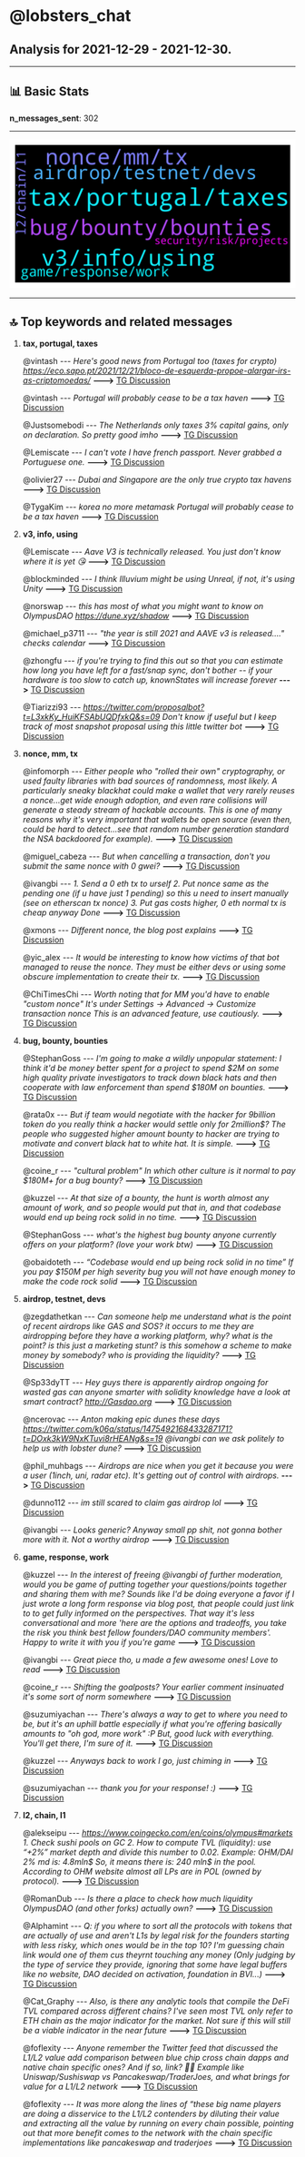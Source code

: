 # **@lobsters_chat**
 ## Analysis for **2021-12-29** - **2021-12-30**.

---

## 📊 **Basic Stats**

**n_messages_sent**: 302

---
![wordcloud](lobsters_chat_1Days_wordcloud.png)

---


## 🔝 **Top keywords and related messages**

1. **tax, portugal, taxes**

    @vintash --- *Here's good news from Portugal too (taxes for crypto) https://eco.sapo.pt/2021/12/21/bloco-de-esquerda-propoe-alargar-irs-as-criptomoedas/* **--->** [TG Discussion](https://t.me/lobsters_chat/311354)

    @vintash --- *Portugal will probably cease to be a tax haven* **--->** [TG Discussion](https://t.me/lobsters_chat/311360)

    @Justsomebodi --- *The Netherlands only taxes 3% capital gains, only on declaration. So pretty good imho* **--->** [TG Discussion](https://t.me/lobsters_chat/311387)

    @Lemiscate --- *I can't vote I have french passport. Never grabbed a Portuguese one.* **--->** [TG Discussion](https://t.me/lobsters_chat/311456)

    @olivier27 --- *Dubai and Singapore are the only true crypto tax havens* **--->** [TG Discussion](https://t.me/lobsters_chat/311382)

    @TygaKim --- *korea no more metamask Portugal will probably cease to be a tax haven* **--->** [TG Discussion](https://t.me/lobsters_chat/311378)

2. **v3, info, using**

    @Lemiscate --- *Aave V3 is technically released. You just don't know where it is yet 😘* **--->** [TG Discussion](https://t.me/lobsters_chat/311458)

    @blockminded --- *I think Illuvium might be using Unreal, if not, it's using Unity* **--->** [TG Discussion](https://t.me/lobsters_chat/311189)

    @norswap --- *this has most of what you might  want to know on OlympusDAO https://dune.xyz/shadow* **--->** [TG Discussion](https://t.me/lobsters_chat/311488)

    @michael_p3711 --- *"the year is still 2021 and AAVE v3 is released...."   *checks calendar** **--->** [TG Discussion](https://t.me/lobsters_chat/311457)

    @zhongfu --- *if you're trying to find this out so that you can estimate how long you have left for a fast/snap sync, don't bother -- if your hardware is too slow to catch up, knownStates will increase forever* **--->** [TG Discussion](https://t.me/lobsters_chat/311224)

    @Tiarizzi93 --- *https://twitter.com/proposalbot?t=L3xkKy_HuiKFSAbUQDfxkQ&s=09  Don't know if useful but I keep track of most snapshot proposal using this little twitter bot* **--->** [TG Discussion](https://t.me/lobsters_chat/311599)

3. **nonce, mm, tx**

    @infomorph --- *Either people who "rolled their own" cryptography, or used faulty libraries with bad sources of randomness, most likely. A particularly sneaky blackhat could make a wallet that _very rarely_ reuses a nonce...get wide enough adoption, and even rare collisions will generate a steady stream of hackable accounts. This is one of many reasons why it's very important that wallets be open source (even then, could be hard to detect...see that random number generation standard the NSA backdoored for example).* **--->** [TG Discussion](https://t.me/lobsters_chat/311242)

    @miguel_cabeza --- *But when cancelling a transaction, don't you submit the same nonce with 0 gwei?* **--->** [TG Discussion](https://t.me/lobsters_chat/311222)

    @ivangbi --- *1. Send a 0 eth tx to urself 2. Put nonce same as the pending one (if u have just 1 pending) so this u need to insert manually (see on etherscan tx nonce) 3. Put gas costs higher, 0 eth normal tx is cheap anyway   Done* **--->** [TG Discussion](https://t.me/lobsters_chat/311306)

    @xmons --- *Different nonce, the blog post explains* **--->** [TG Discussion](https://t.me/lobsters_chat/311225)

    @yic_alex --- *It would be interesting to know how victims of that bot managed to reuse the nonce. They must be either devs or using some obscure implementation to create their tx.* **--->** [TG Discussion](https://t.me/lobsters_chat/311221)

    @ChiTimesChi --- *Worth noting that for MM you'd have to enable "custom nonce" It's under Settings -> Advanced -> Customize transaction nonce  This is an advanced feature, use cautiously.* **--->** [TG Discussion](https://t.me/lobsters_chat/311311)

4. **bug, bounty, bounties**

    @StephanGoss --- *I'm going to make a wildly unpopular statement: I think it'd be money better spent for a project to spend $2M on some high quality private investigators to track down black hats and then cooperate with law enforcement than spend $180M on bounties.* **--->** [TG Discussion](https://t.me/lobsters_chat/311529)

    @rata0x --- *But if team would negotiate with the hacker for 9billion token do you really think a hacker would settle only for 2million$? The people who suggested higher amount  bounty to hacker are trying to motivate and convert black hat to white hat. It is simple.* **--->** [TG Discussion](https://t.me/lobsters_chat/311512)

    @coine_r --- *"cultural problem"  In which other culture is it normal to pay $180M+ for a bug bounty?* **--->** [TG Discussion](https://t.me/lobsters_chat/311503)

    @kuzzel --- *At that size of a bounty, the hunt is worth almost any amount of work, and so people would put that in, and that codebase would end up being rock solid in no time.* **--->** [TG Discussion](https://t.me/lobsters_chat/311425)

    @StephanGoss --- *what's the highest bug bounty anyone currently offers on your platform? (love your work btw)* **--->** [TG Discussion](https://t.me/lobsters_chat/311433)

    @obaidoteth --- *“Codebase would end up being rock solid in no time”  If you pay $150M per high severity bug you will not have enough money to make the code rock solid* **--->** [TG Discussion](https://t.me/lobsters_chat/311496)

5. **airdrop, testnet, devs**

    @zegdathetkan --- *Can someone help me understand what is the point of recent airdrops like GAS and SOS? it occurs to me they are airdropping before they have a working platform, why? what is the point? is this just a marketing stunt? is this somehow a scheme to make money by somebody? who is providing the liquidity?* **--->** [TG Discussion](https://t.me/lobsters_chat/311331)

    @Sp33dyTT --- *Hey guys there is apparently airdrop ongoing for wasted gas can anyone smarter with solidity knowledge have a look at smart contract? http://Gasdao.org* **--->** [TG Discussion](https://t.me/lobsters_chat/311276)

    @ncerovac --- *Anton making epic dunes these days https://twitter.com/k06a/status/1475492168433287171?t=DOxk3kW9NxKTuvi8rHEANg&s=19  @ivangbi can we ask politely to help us with lobster dune?* **--->** [TG Discussion](https://t.me/lobsters_chat/311608)

    @phil_muhbags --- *Airdrops are nice when you get it because you were a user (1inch, uni, radar etc). It's getting out of control with airdrops.* **--->** [TG Discussion](https://t.me/lobsters_chat/311349)

    @dunno112 --- *im still scared to claim gas airdrop lol* **--->** [TG Discussion](https://t.me/lobsters_chat/311337)

    @ivangbi --- *Looks generic? Anyway small pp shit, not gonna bother more with it. Not a worthy airdrop* **--->** [TG Discussion](https://t.me/lobsters_chat/311293)

6. **game, response, work**

    @kuzzel --- *In the interest of freeing @ivangbi of further moderation, would you be game of putting together your questions/points together and sharing them with me?  Sounds like I'd be doing everyone a favor if I just wrote a long form response via blog post, that people could just link to to get fully informed on the perspectives. That way it's less conversational and more 'here are the options and tradeoffs, you take the risk you think best fellow founders/DAO community members'.  Happy to write it with you if you're game* **--->** [TG Discussion](https://t.me/lobsters_chat/311565)

    @ivangbi --- *Great piece tho, u made a few awesome ones! Love to read* **--->** [TG Discussion](https://t.me/lobsters_chat/311284)

    @coine_r --- *Shifting the goalposts? Your earlier comment insinuated it's some sort of norm somewhere* **--->** [TG Discussion](https://t.me/lobsters_chat/311508)

    @suzumiyachan --- *There's always a way to get to where you need to be, but it's an uphill battle especially if what you're offering basically amounts to "oh god, more work" :P    But, good luck with everything. You'll get there, I'm sure of it.* **--->** [TG Discussion](https://t.me/lobsters_chat/311185)

    @kuzzel --- *Anyways back to work I go, just chiming in* **--->** [TG Discussion](https://t.me/lobsters_chat/311429)

    @suzumiyachan --- *thank you for your response! :)* **--->** [TG Discussion](https://t.me/lobsters_chat/311193)

7. **l2, chain, l1**

    @alekseipu --- *https://www.coingecko.com/en/coins/olympus#markets  1. Check sushi pools on GC 2. How to compute TVL (liquidity): use “+2%” market depth and divide this number to 0.02.   Example: OHM/DAI 2% md is: 4.8mln$  So, it means there is: 240 mln$ in the pool.  According to OHM website almost all LPs are in POL (owned by protocol).* **--->** [TG Discussion](https://t.me/lobsters_chat/311324)

    @RomanDub --- *Is there a place to check how much liquidity OlympusDAO (and other forks) actually own?* **--->** [TG Discussion](https://t.me/lobsters_chat/311323)

    @Alphamint --- *Q: if you where to sort all the protocols with tokens that are actually of use and aren't L1s by legal risk for the founders starting with less risky, which ones would be in the top 10?  I'm guessing chain link would one of them cus theyrnt touching any money  (Only judging by the type of service they provide,  ignoring that some have legal buffers like no website, DAO decided on activation, foundation in BVI...)* **--->** [TG Discussion](https://t.me/lobsters_chat/311578)

    @Cat_Graphy --- *Also, is there any analytic tools that compile the DeFi TVL compared across different chains? I've seen most TVL only refer to ETH chain as the major indicator for the market.   Not sure if this will still be a viable indicator in the near future* **--->** [TG Discussion](https://t.me/lobsters_chat/311275)

    @foflexity --- *Anyone remember the Twitter feed that discussed the L1/L2 value add comparison between blue chip cross chain dapps and native chain specific ones?  And if so, link? 🙏😅  Example like Uniswap/Sushiswap vs Pancakeswap/TraderJoes, and what brings for value for a L1/L2 network* **--->** [TG Discussion](https://t.me/lobsters_chat/311231)

    @foflexity --- *It was more along the lines of “these big name players are doing a disservice to the L1/L2 contenders by diluting their value and extracting all the value by running on every chain possible, pointing out that more benefit comes to the network with the chain specific implementations like pancakeswap and traderjoes* **--->** [TG Discussion](https://t.me/lobsters_chat/311251)

